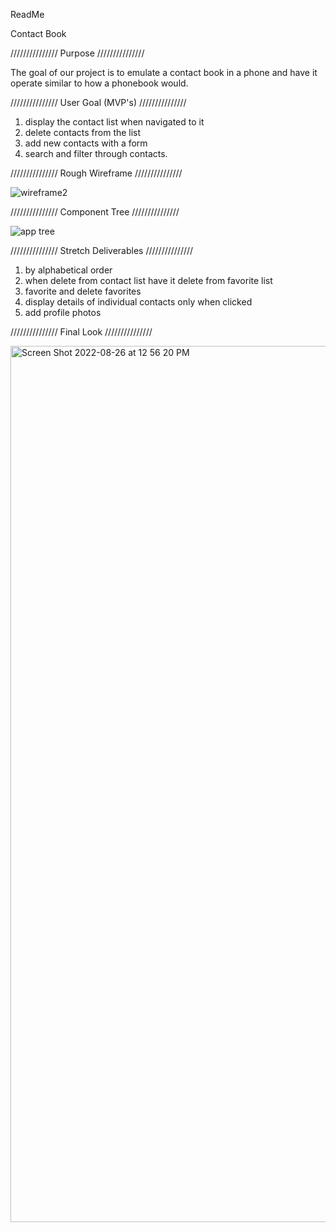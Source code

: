 ReadMe 

Contact Book

/////////////// Purpose ///////////////

The goal of our project is to emulate a contact book in a phone and have it operate similar to how a phonebook would. 

/////////////// User Goal (MVP's) ///////////////

1. display the contact list when navigated to it 
2. delete contacts from the list 
3. add new contacts with a form 
4. search and filter through contacts.

/////////////// Rough Wireframe ///////////////

![wireframe2](https://user-images.githubusercontent.com/107143309/186955251-b43c94b1-1693-429d-b0ff-ca9dfd9f48f5.png)

/////////////// Component Tree ///////////////

![app tree](https://user-images.githubusercontent.com/107143309/186957975-4010a8e6-4c10-4fbe-b53c-15b5f99f0140.png)

/////////////// Stretch Deliverables ///////////////

1.  by alphabetical order 
2.  when delete from contact list have it delete from favorite list 
3.  favorite and delete favorites
4.  display details of individual contacts only when clicked
5.  add profile photos 

/////////////// Final Look ///////////////

<img width="1402" alt="Screen Shot 2022-08-26 at 12 56 20 PM" src="https://user-images.githubusercontent.com/107143309/186958343-83c53ee0-d84f-44b8-bca1-89200c9633d5.png">
